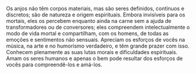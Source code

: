 ﻿Os anjos não têm corpos materiais, mas são seres definidos, contínuos e discretos; são de natureza e origem espirituais. Embora invisíveis para os mortais, eles os percebem enquanto ainda na carne sem a ajuda de transformadores ou de conversores; eles compreendem intelectualmente o modo de vida mortal e compartilham, com os homens, de todas as emoções e sentimentos não sensuais. Apreciam os esforços de vocês na música, na arte e no humorismo verdadeiro, e têm grande prazer com isso. Conhecem plenamente as suas lutas morais e dificuldades espirituais. Amam os seres humanos e apenas o bem pode resultar dos esforços de vocês para compreendê-los e amá-los.